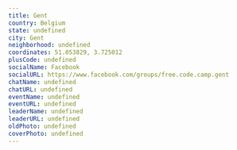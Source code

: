 ```yaml
---
title: Gent
country: Belgium
state: undefined
city: Gent
neighborhood: undefined
coordinates: 51.053829, 3.725012
plusCode: undefined
socialName: Facebook
socialURL: https://www.facebook.com/groups/free.code.camp.gent
chatName: undefined
chatURL: undefined
eventName: undefined
eventURL: undefined
leaderName: undefined
leaderURL: undefined
oldPhoto: undefined
coverPhoto: undefined
---
```

